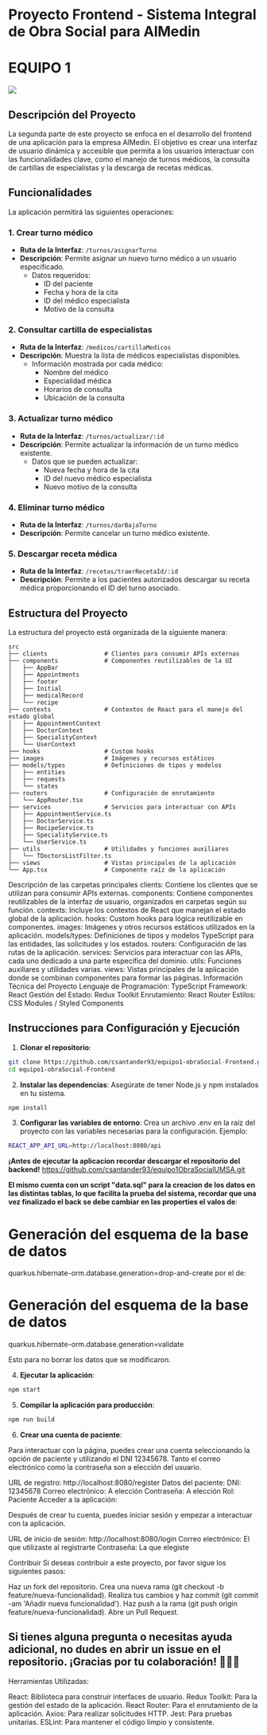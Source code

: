 # Proyecto Frontend - Sistema Integral de Obra Social para AlMedin

<p>
  <h1><b>EQUIPO 1</b></h1>
</p>

<a href="https://github.com/csantander93/equipo1-obraSocial-Frontend.git">
  <img src="https://contrib.rocks/image?repo=csantander93/equipo1-obraSocial-Frontend.git" />
</a>


## Descripción del Proyecto

La segunda parte de este proyecto se enfoca en el desarrollo del frontend de una aplicación para la empresa AlMedin. El objetivo es crear una interfaz de usuario dinámica y accesible que permita a los usuarios interactuar con las funcionalidades clave, como el manejo de turnos médicos, la consulta de cartillas de especialistas y la descarga de recetas médicas.

## Funcionalidades

La aplicación permitirá las siguientes operaciones:

### 1. Crear turno médico
- **Ruta de la Interfaz**: `/turnos/asignarTurno`
- **Descripción**: Permite asignar un nuevo turno médico a un usuario especificado.
  - Datos requeridos:
    - ID del paciente
    - Fecha y hora de la cita
    - ID del médico especialista
    - Motivo de la consulta

### 2. Consultar cartilla de especialistas
- **Ruta de la Interfaz**: `/medicos/cartillaMedicos`
- **Descripción**: Muestra la lista de médicos especialistas disponibles.
  - Información mostrada por cada médico:
    - Nombre del médico
    - Especialidad médica
    - Horarios de consulta
    - Ubicación de la consulta

### 3. Actualizar turno médico
- **Ruta de la Interfaz**: `/turnos/actualizar/:id`
- **Descripción**: Permite actualizar la información de un turno médico existente.
  - Datos que se pueden actualizar:
    - Nueva fecha y hora de la cita
    - ID del nuevo médico especialista
    - Nuevo motivo de la consulta

### 4. Eliminar turno médico
- **Ruta de la Interfaz**: `/turnos/darBajaTurno`
- **Descripción**: Permite cancelar un turno médico existente.

### 5. Descargar receta médica
- **Ruta de la Interfaz**: `/recetas/traerRecetaId/:id`
- **Descripción**: Permite a los pacientes autorizados descargar su receta médica proporcionando el ID del turno asociado.


## Estructura del Proyecto

La estructura del proyecto está organizada de la siguiente manera:

```plaintext
src
├── clients                # Clientes para consumir APIs externas
├── components             # Componentes reutilizables de la UI
│   ├── AppBar
│   ├── Appointments
│   ├── footer
│   ├── Initial
│   ├── medicalRecord
│   └── recipe
├── contexts               # Contextos de React para el manejo del estado global
│   ├── AppointmentContext
│   ├── DoctorContext
│   ├── SpecialityContext
│   └── UserContext
├── hooks                  # Custom hooks
├── images                 # Imágenes y recursos estáticos
├── models/types           # Definiciones de tipos y modelos
│   ├── entities
│   ├── requests
│   └── states
├── routers                # Configuración de enrutamiento
│   └── AppRouter.tsx
├── services               # Servicios para interactuar con APIs
│   ├── AppointmentService.ts
│   ├── DoctorService.ts
│   ├── RecipeService.ts
│   ├── SpecialityService.ts
│   └── UserService.ts
├── utils                  # Utilidades y funciones auxiliares
│   └── TDoctorsListFilter.ts
├── views                  # Vistas principales de la aplicación
└── App.tsx                # Componente raíz de la aplicación
```

Descripción de las carpetas principales
clients: Contiene los clientes que se utilizan para consumir APIs externas.
components: Contiene componentes reutilizables de la interfaz de usuario, organizados en carpetas según su función.
contexts: Incluye los contextos de React que manejan el estado global de la aplicación.
hooks: Custom hooks para lógica reutilizable en componentes.
images: Imágenes y otros recursos estáticos utilizados en la aplicación.
models/types: Definiciones de tipos y modelos TypeScript para las entidades, las solicitudes y los estados.
routers: Configuración de las rutas de la aplicación.
services: Servicios para interactuar con las APIs, cada uno dedicado a una parte específica del dominio.
utils: Funciones auxiliares y utilidades varias.
views: Vistas principales de la aplicación donde se combinan componentes para formar las páginas.
Información Técnica del Proyecto
Lenguaje de Programación: TypeScript
Framework: React
Gestión del Estado: Redux Toolkit
Enrutamiento: React Router
Estilos: CSS Modules / Styled Components

## Instrucciones para Configuración y Ejecución

1. **Clonar el repositorio**:

```bash
git clone https://github.com/csantander93/equipo1-obraSocial-Frontend.git
cd equipo1-obraSocial-Frontend
```

2. **Instalar las dependencias**:
Asegúrate de tener Node.js y npm instalados en tu sistema.

```bash
npm install
```

3. **Configurar las variables de entorno**:
Crea un archivo .env en la raíz del proyecto con las variables necesarias para la configuración. Ejemplo:

```bash
REACT_APP_API_URL=http://localhost:8080/api
```

**¡Antes de ejecutar la aplicacion recordar descargar el repositorio del backend!**
https://github.com/csantander93/equipo1ObraSocialUMSA.git

**El mismo cuenta con un script "data.sql" para la creacion de los datos en las distintas tablas, lo que facilita la prueba del sistema, recordar que una vez finalizado el back se debe cambiar en las properties el valos de**:
# Generación del esquema de la base de datos
quarkus.hibernate-orm.database.generation=drop-and-create
por el de:
# Generación del esquema de la base de datos
quarkus.hibernate-orm.database.generation=validate

Esto para no borrar los datos que se modificaron.

4. **Ejecutar la aplicación**:
```bash
npm start
```

5. **Compilar la aplicación para producción**:
```bash
npm run build
```

6. **Crear una cuenta de paciente**:

Para interactuar con la página, puedes crear una cuenta seleccionando la opción de paciente y utilizando el DNI 12345678. Tanto el correo electrónico como la contraseña son a elección del usuario.

URL de registro: http://localhost:8080/register
Datos del paciente:
DNI: 12345678
Correo electrónico: A elección
Contraseña: A elección
Rol: Paciente
Acceder a la aplicación:

Después de crear tu cuenta, puedes iniciar sesión y empezar a interactuar con la aplicación.

URL de inicio de sesión: http://localhost:8080/login
Correo electrónico: El que utilizaste al registrarte
Contraseña: La que elegiste


Contribuir
Si deseas contribuir a este proyecto, por favor sigue los siguientes pasos:

Haz un fork del repositorio.
Crea una nueva rama (git checkout -b feature/nueva-funcionalidad).
Realiza tus cambios y haz commit (git commit -am 'Añadir nueva funcionalidad').
Haz push a la rama (git push origin feature/nueva-funcionalidad).
Abre un Pull Request.

<p>
  <h2><b>Si tienes alguna pregunta o necesitas ayuda adicional, no dudes en abrir un issue en el repositorio. ¡Gracias por tu colaboración! 👋👋👋</b></h2>
</p>

Herramientas Utilizadas:

React: Biblioteca para construir interfaces de usuario.
Redux Toolkit: Para la gestión del estado de la aplicación.
React Router: Para el enrutamiento de la aplicación.
Axios: Para realizar solicitudes HTTP.
Jest: Para pruebas unitarias.
ESLint: Para mantener el código limpio y consistente.
